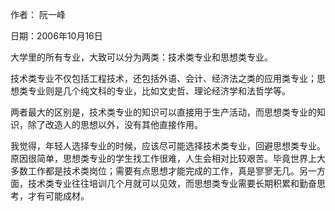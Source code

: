 作者： 阮一峰

日期：2006年10月16日

大学里的所有专业，大致可以分为两类：技术类专业和思想类专业。

技术类专业不仅包括工程技术，还包括外语、会计、经济法之类的应用类专业；思想类专业则是几个纯文科的专业，比如文史哲、理论经济学和法哲学等。

两者最大的区别是，技术类专业的知识可以直接用于生产活动，而思想类专业的知识，除了改造人的思想以外，没有其他直接作用。

我觉得，年轻人选择专业的时候，应该尽可能选择技术类专业，回避思想类专业。原因很简单，思想类专业的学生找工作很难，人生会相对比较艰苦。毕竟世界上大多数工作都是技术类岗位；需要有点思想才能完成的工作，真是寥寥无几。另一方面，技术类专业往往培训几个月就可以见效，而思想类专业需要长期积累和勤奋思考，才有可能成材。